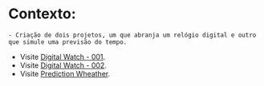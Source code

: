 # Contexto:
    - Criação de dois projetos, um que abranja um relógio digital e outro que simule uma previsão do tempo.

- Visite [Digital Watch - 001](https://luisphds.github.io/predictionAndwatch/digitalwatch001 "Digital Watch - 001").  
- Visite [Digital Watch - 002](https://luisphds.github.io/predictionAndwatch/digitalwatch002 "Digital Watch - 002").  
- Visite [Prediction Wheather](https://luisphds.github.io/predictionAndwatch/predictionWeather "Prediction Wheather").  